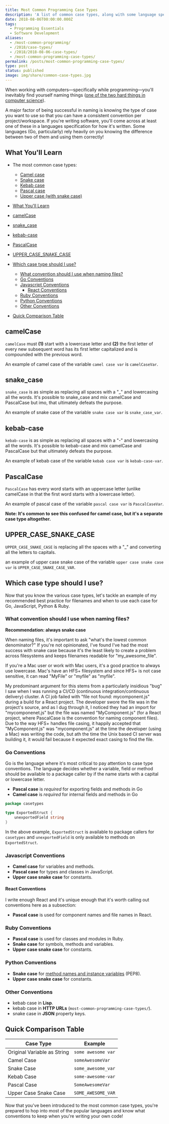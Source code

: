 ```yaml
---
title: Most Common Programming Case Types
description: 'A list of common case types, along with some language specific protips'
date: 2018-08-06T00:00:00.000Z
tags:
  - Programming Essentials
  - Software Development
aliases:
  - /most-common-programming/
  - /2018/case-types/
  - /2018/2018-08-06-case-types/
  - /most-common-programming-case-types/
permalink: /posts/most-common-programming-case-types/
type: post
status: published
image: img/share/common-case-types.jpg
---
```


When working with computers—specifically while programming—you'll inevitably find yourself naming things ([one of the two hard things in computer science](https://twitter.com/codinghorror/status/506010907021828096?lang=en)).

A major factor of being successful in naming is knowing the type of case you want to use so that you can have a consistent convention per project/workspace. If you're writing software, you'll come across at least one of these in a languages specification for how it's written. Some languages (Go, particularly) rely heavily on you knowing the difference between two of them and using them correctly!

## What You'll Learn

- The most common case types:
    - [Camel case](#camelcase)
    - [Snake case](#snake_case)
    - [Kebab case](#kebab-case)
    - [Pascal case](#pascalcase)
    - [Upper case (with snake case)](#upper_case_snake_case)

- [What You'll Learn](#what-youll-learn)
- [camelCase](#camelcase)
- [snake_case](#snake_case)
- [kebab-case](#kebab-case)
- [PascalCase](#pascalcase)
- [UPPER_CASE_SNAKE_CASE](#upper_case_snake_case)
- [Which case type should I use?](#which-case-type-should-i-use)
  - [What convention should I use when naming files?](#what-convention-should-i-use-when-naming-files)
  - [Go Conventions](#go-conventions)
  - [Javascript Conventions](#javascript-conventions)
    - [React Conventions](#react-conventions)
  - [Ruby Conventions](#ruby-conventions)
  - [Python Conventions](#python-conventions)
  - [Other Conventions](#other-conventions)
- [Quick Comparison Table](#quick-comparison-table)

## camelCase

`camelCase` must **(1)** start with a lowercase letter and **(2)** the first letter of every new subsequent word has its first letter capitalized and is compounded with the previous word.

An example of camel case of the variable `camel case var` is `camelCaseVar`.

## snake_case

`snake_case` is as simple as replacing all spaces with a "\_" and lowercasing all the words. It's possible to snake\_case and mix camelCase and PascalCase but imo, that ultimately defeats the purpose.

An example of snake case of the variable `snake case var` is `snake_case_var`.

## kebab-case

`kebab-case` is as simple as replacing all spaces with a "-" and lowercasing all the words. It's possible to kebab-case and mix camelCase and PascalCase but that ultimately defeats the purpose.

An example of kebab case of the variable `kebab case var` is `kebab-case-var`.

## PascalCase

`PascalCase` has every word starts with an uppercase letter (unlike camelCase in that the first word starts with a lowercase letter).

An example of pascal case of the variable `pascal case var` is `PascalCaseVar`.

**Note: It's common to see this confused for camel case, but it's a separate case type altogether.**

## UPPER_CASE_SNAKE_CASE

`UPPER_CASE_SNAKE_CASE` is replacing all the spaces with a "\_" and converting all the letters to capitals.

an example of upper case snake case of the variable `upper case snake case var` is `UPPER_CASE_SNAKE_CASE_VAR`.

## Which case type should I use?

Now that you know the various case types, let's tackle an example of my recommended best practice for filenames and when to use each case for Go, JavaScript, Python & Ruby.

### What convention should I use when naming files?

**Recommendation: always snake case**

When naming files, it's important to ask "what's the lowest common denominator?" If you're not opinionated, I've found I've had the most success with snake case because it's the least likely to create a problem across filesystems and keeps filenames readable for "my\_awesome\_file".

If you're a Mac user or work with Mac users, it's a good practice to always use lowercase. Mac's have an HFS+ filesystem and since HFS+ is not case sensitive, it can read "MyFile" or "myfile" as "myfile".

My predominant argument for this stems from a particularly insidious "bug" I saw when I was running a CI/CD (continuous integration/continuous delivery) cluster. A CI job failed with "file not found: mycomponent.js" during a build for a React project. The developer swore the file was in the project's source, and as I dug through it, I noticed they had an import for "mycomponenet.js" but the file was named "MyComponent.js" (for a React project, where PascalCase is the convention for naming component files). Due to the way HFS+ handles file casing, it happily accepted that "MyComponent.js" was "mycomponent.js" at the time the developer (using a Mac) was writing the code, but ath the time the Unix based CI server was building it, it would fail because it expected exact casing to find the file.

### Go Conventions

Go is the language where it's most critical to pay attention to case type conventions. The language decides whether a variable, field or method should be available to a package caller by if the name starts with a capital or lowercase letter.

- **Pascal case** is _required_ for exporting fields and methods in Go
- **Camel case** is _required_ for internal fields and methods in Go

```go
package casetypes

type ExportedStruct {
    unexportedField string
}
```

In the above example, `ExportedStruct` is available to package callers for `casetypes` and `unexportedField` is only available to methods on `ExportedStruct`.

### Javascript Conventions

- **Camel case** for variables and methods.
- **Pascal case** for types and classes in JavaScript.
- **Upper case snake case** for constants.

#### React Conventions

I write enough React and it's unique enough that it's worth calling out conventions here as a subsection:

- **Pascal case** is used for component names and file names in React.

### Ruby Conventions

- **Pascal case** is used for classes and modules in Ruby.
- **Snake case** for symbols, methods and variables.
- **Upper case snake case** for constants.

### Python Conventions

- **Snake case** for [method names and instance variables](https://www.python.org/dev/peps/pep-0008/#method-names-and-instance-variables) (PEP8).
- **Upper case snake case** for constants.

### Other Conventions

- kebab case in **Lisp**.
- kebab case in **HTTP URLs** (`most-common-programming-case-types/`).
- snake case in **JSON** property keys.

## Quick Comparison Table

| Case Type                   | Example            |
| --------------------------- | ------------------ |
| Original Variable as String | `some awesome var` |
| Camel Case                  | `someAwesomeVar`   |
| Snake Case                  | `some_awesome_var` |
| Kebab Case                  | `some-awesome-var` |
| Pascal Case                 | `SomeAwesomeVar`   |
| Upper Case Snake Case       | `SOME_AWESOME_VAR` |

Now that you've been introduced to the most common case types, you're prepared to hop into most of the popular languages and know what conventions to keep when you're writing your own code!
